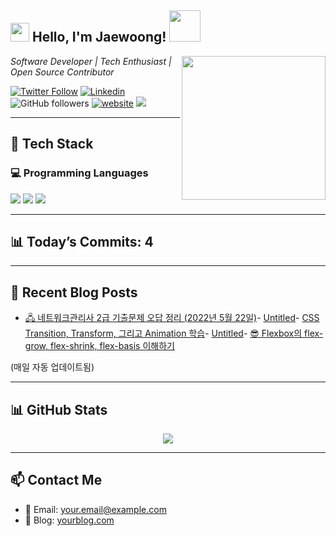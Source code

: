 <h2><img src="https://emojis.slackmojis.com/emojis/images/1531849430/4246/blob-sunglasses.gif?1531849430" width="30"/> Hello, I'm Jaewoong! <img src="https://media.giphy.com/media/12oufCB0MyZ1Go/giphy.gif" width="50"></h2>

<img align='right' src="https://media.giphy.com/media/M9gbBd9nbDrOTu1Mqx/giphy.gif" width="230">

<p><em>Software Developer | Tech Enthusiast | Open Source Contributor</em></p>

[![Twitter Follow](https://img.shields.io/twitter/follow/YOUR_TWITTER_HANDLE?label=Follow)](https://twitter.com/YOUR_TWITTER_HANDLE)
[![Linkedin](https://img.shields.io/badge/-LinkedIn-blue?style=flat-square&logo=Linkedin&logoColor=white&link=https://www.linkedin.com/in/YOUR_LINKEDIN/)](https://www.linkedin.com/in/YOUR_LINKEDIN/)
![GitHub followers](https://img.shields.io/github/followers/YOUR_GITHUB_USERNAME?label=Follow&style=social)
[![website](https://img.shields.io/badge/Website-46a2f1.svg?&style=flat-square&logo=Google-Chrome&logoColor=white&link=https://yourwebsite.com/)](https://yourwebsite.com/)
![](https://visitor-badge.glitch.me/badge?page_id=YOUR_GITHUB_USERNAME.YOUR_GITHUB_USERNAME)

---

## 🚀 Tech Stack

### 💻 Programming Languages
<p>
  <img src="https://img.shields.io/badge/Python-3776AB?style=flat-square&logo=python&logoColor=white"/>
  <img src="https://img.shields.io/badge/JavaScript-F7DF1E?style=flat-square&logo=javascript&logoColor=black"/>
  <img src="https://img.shields.io/badge/TypeScript-3178C6?style=flat-square&logo=typescript&logoColor=white"/>
</p>



---

## 📊 Today’s Commits: 4


---

## 📝 Recent Blog Posts
<!-- BLOG-POST-LIST:START -->
- [🖧 네트워크관리사 2급 기출문제 오답 정리 (2022년 5월 22일)](https://velog.io/@mypalebluedot29/네트워크관리사-2급-기출문제-오답-정리-2022년-5월-22일)- [Untitled](https://velog.io/@mypalebluedot29/CSS-Transition-Transform-그리고-Animation-학습)- [CSS Transition, Transform, 그리고 Animation 학습](https://velog.io/@mypalebluedot29/CSS-Transition-Transform-그리고-Animation-학습)- [Untitled](https://velog.io/@mypalebluedot29/Flexbox의-flex-grow-flex-shrink-flex-basis-이해하기)- [😎 Flexbox의 flex-grow, flex-shrink, flex-basis 이해하기](https://velog.io/@mypalebluedot29/Flexbox의-flex-grow-flex-shrink-flex-basis-이해하기)
<!-- BLOG-POST-LIST:END -->
(매일 자동 업데이트됨)


---

## 📊 GitHub Stats
<p align="center">
  <img src="https://github-readme-stats.vercel.app/api?username=Jaewoong-Hwang&show_icons=true&theme=tokyonight"/>
</p>

---

## 📫 Contact Me
- 📧 Email: your.email@example.com
- 🔗 Blog: [yourblog.com](https://yourblog.com)
